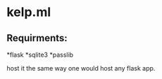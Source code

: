 # kelp.ml

## Requirments:
*flask
*sqlite3
*passlib

host it the same way one would host any flask app.
